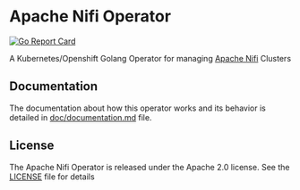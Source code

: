 # Apache Nifi Operator
[![Go Report Card](https://goreportcard.com/badge/github.com/RHEcosystemAppEng/nifi-operator)](https://goreportcard.com/report/github.com/RHEcosystemAppEng/nifi-operator)

A Kubernetes/Openshift Golang Operator for managing [Apache
Nifi](https://nifi.apache.org/) Clusters


## Documentation
The documentation about how this operator works and its behavior is detailed in
[doc/documentation.md](https://github.com/RHEcosystemAppEng/nifi-operator/blob/doc/doc/documentation.md)
file.

## License
The Apache Nifi Operator is released under the Apache 2.0 license. See the
[LICENSE](https://github.com/RHEcosystemAppEng/nifi-operator/blob/main/LICENSE)
file for details
